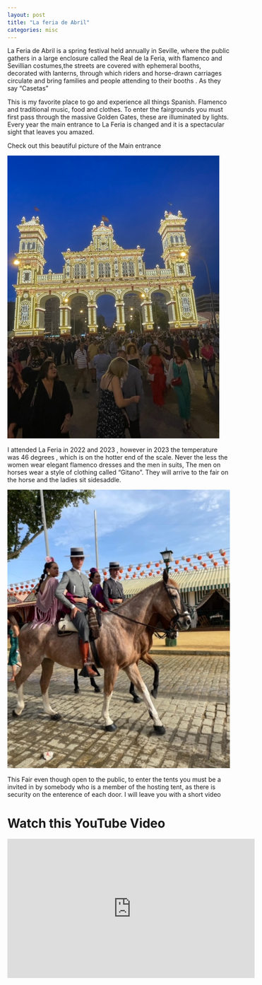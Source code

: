 ```yaml
---
layout: post
title: "La feria de Abril"
categories: misc
---
```


 La Feria de Abril is a spring festival held annually in Seville, where the public gathers in a large enclosure called the Real de la Feria, with flamenco and Sevillian costumes,the streets are covered with ephemeral booths, decorated with lanterns, through which riders and horse-drawn carriages circulate and bring families and people attending to their booths . As they say “Casetas”
 
This is my favorite place to go and experience all things Spanish. Flamenco and traditional music, food and clothes.
To enter the fairgrounds you must first pass through the massive Golden Gates, these are illuminated by lights. Every year the main entrance to La Feria is changed and it is a spectacular sight that leaves you amazed.

 <p>Check out this beautiful picture of the Main entrance</p>
 
 <img src="/images/IMG_6260.jpg" alt="n">

I attended  La Feria in 2022 and 2023 , however in 2023 the temperature was 46 degrees , which is on the hotter end of the scale. Never the less the women wear elegant flamenco dresses and the men in suits, The men on horses wear a style of clothing called “Gitano”. They will arrive to the fair on the horse and the ladies sit sidesaddle.

<img src="/images/7F75B409-6FA9-48FC-9B54-757A3962B768.JPG" alt="n">

This Fair even though open to the public, to enter the tents you must be a invited in by somebody who is a member of the hosting tent, as there is security on the enterence of each door. I will leave you with a short video 

 <h1>Watch this YouTube Video</h1>
 
 <iframe width="560" height="315" src="https://youtube.com/shorts/HHn54ASKrME" frameborder="0" allowfullscreen></iframe>

 

 
